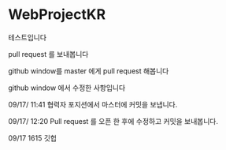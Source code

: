 # WebProjectKR

테스트입니다

pull request 를 보내봅니다


github window를 master 에게 pull request 해봅니다

github window 에서 수정한 사항입니다

09/17/ 11:41 협력자 포지션에서 마스터에 커밋을 보냅니다.

09/17/ 12:20 Pull request 를 오픈 한 후에 수정하고 커밋을 보내봅니다.

09/17 1615 깃헙 
